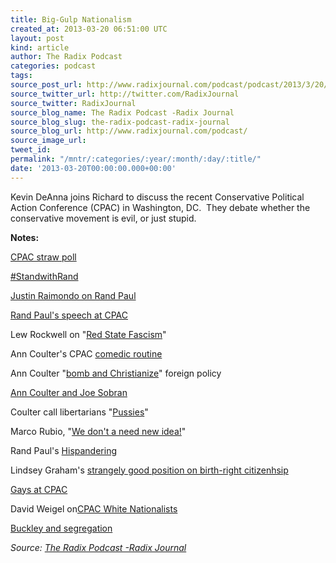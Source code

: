 ```yaml
---
title: Big-Gulp Nationalism
created_at: 2013-03-20 06:51:00 UTC
layout: post
kind: article
author: The Radix Podcast
categories: podcast
tags: 
source_post_url: http://www.radixjournal.com/podcast/podcast/2013/3/20/big-gulp-americana
source_twitter_url: http://twitter.com/RadixJournal
source_twitter: RadixJournal
source_blog_name: The Radix Podcast -Radix Journal
source_blog_slug: the-radix-podcast-radix-journal
source_blog_url: http://www.radixjournal.com/podcast/
source_image_url: 
tweet_id: 
permalink: "/mntr/:categories/:year/:month/:day/:title/"
date: '2013-03-20T00:00:00.000+00:00'
---
```

<p>Kevin DeAnna joins Richard to discuss the recent Conservative Political Action Conference (CPAC) in Washington, DC. &nbsp;They debate whether the conservative movement is evil, or just stupid. &nbsp;</p>



<p><strong>Notes:</strong></p><p><a href="http://www.foxnews.com/on-air/hannity/2013/03/19/sen-rand-paul-talks-cpac-straw-poll-victory-looks-ahead-2016">CPAC straw poll</a></p><p><a href="https://twitter.com/search?q=%23standwithrand">#StandwithRand</a></p><p><a href="http://original.antiwar.com/justin/2013/03/07/standwithrand/">Justin Raimondo on Rand Paul</a></p><p><a href="http://www.youtube.com/watch?v=zO4DHaQGASc">Rand Paul's speech at CPAC</a></p><p>Lew Rockwell on "<a href="http://www.lewrockwell.com/rockwell/red-state-fascism.html">Red State Fascism</a>"</p><p>Ann Coulter's CPAC&nbsp;<a href="http://www.youtube.com/watch?v=ZslrHK67YBo">comedic routine</a></p><p>Ann Coulter "<a href="http://www.brainyquote.com/quotes/quotes/a/anncoulter167043.html">bomb and Christianize</a>"&nbsp;foreign policy</p><p><a href="http://www.humanevents.com/2010/10/06/not-your-average-joe/">Ann Coulter and Joe Sobran</a></p><p>Coulter call libertarians "<a href="http://www.buzzfeed.com/dorsey/ann-coulter-calls-a-room-of-libertarians-pussies-and-gets-bo">Pussies</a>"</p><p>Marco Rubio, "<a href="http://youtu.be/ETV51O9YmB0?t=16m52s">We don't a need new idea!</a>"</p><p>Rand Paul's&nbsp;<a href="http://www.vdare.com/articles/stand-with-rand-or-fall-with">Hispandering</a></p><p>Lindsey Graham's&nbsp;<a href="http://www.youtube.com/watch?v=Jctte9Zzu9g">strangely good position on birth-right citizenhsip</a></p><p><a href="http://www.huffingtonpost.com/2013/03/15/jimmy-lasalvia-goproud-cpac-republican-_n_2885256.html">Gays at CPAC</a></p><p>David Weigel on<a href="http://www.slate.com/blogs/weigel/2013/03/16/cpac_diary_meet_the_white_nationalists_who_ruined_everything.html">CPAC White Nationalists</a></p><p><a href="http://www.alternet.org/story/155124/the_racism-conservatism_link%3A_'national_review'_firestorm_over_racism_calls_up_william_f._buckley's_troubling_legacy">Buckley and segregation</a></p><div class="">
    <i>Source: <a href="http://www.radixjournal.com/podcast/">The Radix Podcast -Radix Journal</a></i>
</div>
